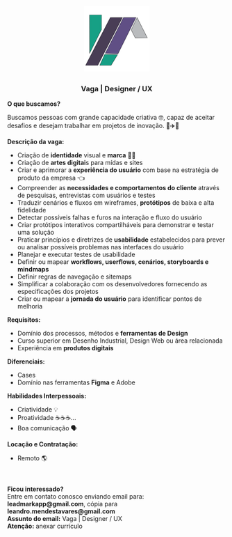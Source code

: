 <h1 align="center">
    <img alt="GoStack" src="https://github.com/leadmarkapp/vaga-desenvolvedor-full-stack/blob/main/logo-leadmark-app-512.png?raw=true" width="150px" />
</h1>

<h3 align="center">
  Vaga | Designer / UX
</h3>

<strong>O que buscamos?</strong>

Buscamos pessoas com grande capacidade criativa 🤓, capaz de aceitar desafios e desejam trabalhar em projetos de inovação. 🚀✈️🚀

<strong>Descrição da vaga:</strong>

- Criação de <strong>identidade</strong> visual e <strong>marca</strong> :technologist:
- Criação de <strong>artes digitai</strong>s para mídas e sites
- Criar e aprimorar a <strong>experiência do usuário</strong> com base na estratégia de produto da empresa :point_left:
- Compreender as <strong>necessidades e comportamentos do cliente</strong> através de pesquisas, entrevistas com usuários e testes
- Traduzir cenários e fluxos em wireframes, <strong>protótipos</strong> de baixa e alta fidelidade
- Detectar possíveis falhas e furos na interação e fluxo do usuário
- Criar protótipos interativos compartilháveis para demonstrar e testar uma solução
- Praticar princípios e diretrizes de <strong>usabilidade</strong> estabelecidos para prever ou analisar possíveis problemas nas interfaces do usuário
- Planejar e executar testes de usabilidade
- Definir ou mapear <strong>workflows, userflows, cenários, storyboards e mindmaps</strong>
- Definir regras de navegação e sitemaps
- Simplificar a colaboração com os desenvolvedores fornecendo as especificações dos projetos
- Criar ou mapear a <strong>jornada do usuário</strong> para identificar pontos de melhoria

<strong>Requisitos:</strong>
- Domínio dos processos, métodos e <strong>ferramentas de Design</strong>
- Curso superior em Desenho Industrial, Design Web ou área relacionada
- Experiência em <strong>produtos digitais</strong>

<strong>Diferenciais:</strong>

- Cases
- Domínio nas ferramentas <strong>Figma</strong> e Adobe

<strong>Habilidades Interpessoais:</strong>

- Criatividade :bulb:
- Proatividade ☕☕☕...
- Boa comunicação :speaking_head:

<strong>Locação e Contratação:</strong>

- Remoto 🌎

<br>
<br>
<strong>Ficou interessado?</strong><br>
Entre em contato conosco enviando email para:<br>
<strong>leadmarkapp@gmail.com</strong>, cópia para <strong>leandro.mendestavares@gmail.com</strong><br>
<strong>Assunto do email:</strong> Vaga | Designer / UX<br>
<strong>Atenção:</strong> anexar currículo

